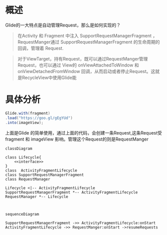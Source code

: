 # 概述

Glide的一大特点是自动管理Request，那么是如何实现的？

> 在Activity 和 Fragment 中注入 SupportRequestManagerFragment ，RequestManger通过 SupportRequestManagerFragment 的生命周期的回调，管理着 Request.

> 对于ViewTarget，持有Request，既可以通过RequestManger管理Request，也可以通过 View的 onViewAttachedToWindow 和 onViewDetachedFromWindow 回调，从而启动或者停止Request。这就是RecycleView中使用Glide能



# 具体分析

```java 
Glide.with(fragment)
.load("https://goo.gl/gEgYUd")
.into(imageView);
```

上面是Glide 的简单使用，通过上面的代码，会创建一条Request,这条Request受fragment 和 imageView 影响。管理这个Request的则是RequestManger 

```Mermaid
classDiagram

class Lifecycle{
    <<interface>>
}
class  ActivityFragmentLifecycle
class SupportRequestManagerFragment
class RequestManager

Lifecycle <|-- ActivityFragmentLifecycle
SupportRequestManagerFragment *-- ActivityFragmentLifecycle
RequestManager *-- Lifecycle



```
```Mermaid
sequenceDiagram

SupportRequestManagerFragment ->> ActivityFragmentLifecycle:onStart
ActivityFragmentLifecycle ->> RequestManger:onStart ->resumeRequests


```
